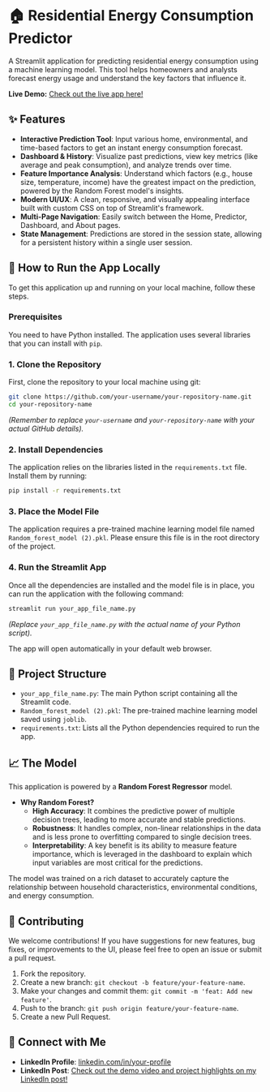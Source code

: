# 🏠 Residential Energy Consumption Predictor

A Streamlit application for predicting residential energy consumption using a machine learning model. This tool helps homeowners and analysts forecast energy usage and understand the key factors that influence it.

**Live Demo:** [Check out the live app here\!](https://residential-energy-consumption-predictor-vinuthnabudde.streamlit.app/)

## ✨ Features

  - **Interactive Prediction Tool**: Input various home, environmental, and time-based factors to get an instant energy consumption forecast.
  - **Dashboard & History**: Visualize past predictions, view key metrics (like average and peak consumption), and analyze trends over time.
  - **Feature Importance Analysis**: Understand which factors (e.g., house size, temperature, income) have the greatest impact on the prediction, powered by the Random Forest model's insights.
  - **Modern UI/UX**: A clean, responsive, and visually appealing interface built with custom CSS on top of Streamlit's framework.
  - **Multi-Page Navigation**: Easily switch between the Home, Predictor, Dashboard, and About pages.
  - **State Management**: Predictions are stored in the session state, allowing for a persistent history within a single user session.

## 🚀 How to Run the App Locally

To get this application up and running on your local machine, follow these steps.

### Prerequisites

You need to have Python installed. The application uses several libraries that you can install with `pip`.

### 1\. Clone the Repository

First, clone the repository to your local machine using git:

```bash
git clone https://github.com/your-username/your-repository-name.git
cd your-repository-name
```

*(Remember to replace `your-username` and `your-repository-name` with your actual GitHub details).*

### 2\. Install Dependencies

The application relies on the libraries listed in the `requirements.txt` file. Install them by running:

```bash
pip install -r requirements.txt
```

### 3\. Place the Model File

The application requires a pre-trained machine learning model file named `Random_forest_model (2).pkl`. Please ensure this file is in the root directory of the project.

### 4\. Run the Streamlit App

Once all the dependencies are installed and the model file is in place, you can run the application with the following command:

```bash
streamlit run your_app_file_name.py
```

*(Replace `your_app_file_name.py` with the actual name of your Python script).*

The app will open automatically in your default web browser.

## 🔧 Project Structure

  - `your_app_file_name.py`: The main Python script containing all the Streamlit code.
  - `Random_forest_model (2).pkl`: The pre-trained machine learning model saved using `joblib`.
  - `requirements.txt`: Lists all the Python dependencies required to run the app.

## 📈 The Model

This application is powered by a **Random Forest Regressor** model.

  - **Why Random Forest?**
      - **High Accuracy**: It combines the predictive power of multiple decision trees, leading to more accurate and stable predictions.
      - **Robustness**: It handles complex, non-linear relationships in the data and is less prone to overfitting compared to single decision trees.
      - **Interpretability**: A key benefit is its ability to measure feature importance, which is leveraged in the dashboard to explain which input variables are most critical for the predictions.

The model was trained on a rich dataset to accurately capture the relationship between household characteristics, environmental conditions, and energy consumption.

## 🤝 Contributing

We welcome contributions\! If you have suggestions for new features, bug fixes, or improvements to the UI, please feel free to open an issue or submit a pull request.

1.  Fork the repository.
2.  Create a new branch: `git checkout -b feature/your-feature-name`.
3.  Make your changes and commit them: `git commit -m 'feat: Add new feature'`.
4.  Push to the branch: `git push origin feature/your-feature-name`.
5.  Create a new Pull Request.

## 🔗 Connect with Me

  - **LinkedIn Profile**: [linkedin.com/in/your-profile](https://www.linkedin.com/in/budde-vinuthna-231642345)
  - **LinkedIn Post**: [Check out the demo video and project highlights on my LinkedIn post\!](https://www.linkedin.com/posts/budde-vinuthna-231642345_python-streamlit-machinelearning-activity-7357231923330531329-DaUI?utm_source=share&utm_medium=member_desktop&rcm=ACoAAFZp6sUB_BHgff6t3CRDrvW4lvbYjRB6LCE)

